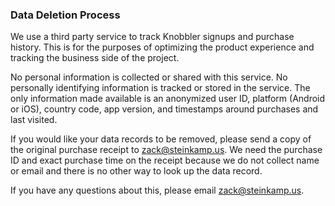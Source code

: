### Data Deletion Process

We use a third party service to track Knobbler signups and purchase history. This is for the purposes of optimizing the product experience and tracking the business side of the project.

No personal information is collected or shared with this service. No personally identifying information is tracked or stored in the service. The only information made available is an anonymized user ID, platform (Android or iOS), country code, app version, and timestamps around purchases and last visited.

If you would like your data records to be removed, please send a copy of the original purchase receipt to zack@steinkamp.us. We need the purchase ID and exact purchase time on the receipt because we do not collect name or email and there is no other way to look up the data record.

If you have any questions about this, please email zack@steinkamp.us.
